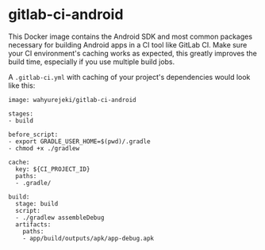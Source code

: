 # gitlab-ci-android
This Docker image contains the Android SDK and most common packages necessary for building Android apps in a CI tool like GitLab CI. Make sure your CI environment's caching works as expected, this greatly improves the build time, especially if you use multiple build jobs.

A `.gitlab-ci.yml` with caching of your project's dependencies would look like this:

```
image: wahyurejeki/gitlab-ci-android

stages:
- build

before_script:
- export GRADLE_USER_HOME=$(pwd)/.gradle
- chmod +x ./gradlew

cache:
  key: ${CI_PROJECT_ID}
  paths:
  - .gradle/

build:
  stage: build
  script:
  - ./gradlew assembleDebug
  artifacts:
    paths:
    - app/build/outputs/apk/app-debug.apk
```
